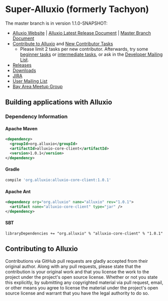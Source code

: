 Super-Alluxio (formerly Tachyon)
=======

The master branch is in version 1.1.0-SNAPSHOT:

- [Alluxio Website](http://www.alluxio.org/) | [Alluxio Latest Release Document](http://www.alluxio.org/documentation/) | [Master Branch Document](http://alluxio.org/documentation/master/)
- [Contribute to Alluxio](http://alluxio.org/documentation/master/en/Contributing-to-Alluxio.html) and
[New Contributor Tasks](https://alluxio.atlassian.net/issues/?jql=project%20%3D%20ALLUXIO%20AND%20labels%20%3D%20NewContributor%20AND%20status%20%3D%20Open)
  - Please limit 2 tasks per new contributor. Afterwards, try some [beginner tasks](https://alluxio.atlassian.net/issues/?jql=project%20%3D%20ALLUXIO%20AND%20labels%20%3D%20Beginner%20AND%20status%20%3D%20Open) or [intermediate tasks](https://alluxio.atlassian.net/issues/?jql=project%20%3D%20ALLUXIO%20AND%20labels%20%3D%20Intermediate%20AND%20status%20%3D%20Open),
  or ask in the [Developer Mailing List](https://groups.google.com/forum/#!forum/alluxio-dev).
- [Releases](http://alluxio.org/releases/)
- [Downloads](http://alluxio.org/downloads/)
- [JIRA](https://alluxio.atlassian.net/browse/ALLUXIO)
- [User Mailing List](https://groups.google.com/forum/?fromgroups#!forum/alluxio-users)
- [Bay Area Meetup Group](http://www.meetup.com/Alluxio)

## Building applications with Alluxio

### Dependency Information

#### Apache Maven
```xml
<dependency>
  <groupId>org.alluxio</groupId>
  <artifactId>alluxio-core-client</artifactId>
  <version>1.0.1</version>
</dependency>
```

#### Gradle

```groovy
compile 'org.alluxio:alluxio-core-client:1.0.1'
```

#### Apache Ant
```xml
<dependency org="org.alluxio" name="alluxio" rev="1.0.1">
  <artifact name="alluxio-core-client" type="jar" />
</dependency>
```

#### SBT
```
libraryDependencies += "org.alluxio" % "alluxio-core-client" % "1.0.1"
```

## Contributing to Alluxio

Contributions via GitHub pull requests are gladly accepted from their original author. Along with
any pull requests, please state that the contribution is your original work and that you license the
work to the project under the project's open source license. Whether or not you state this
explicitly, by submitting any copyrighted material via pull request, email, or other means you agree
to license the material under the project's open source license and warrant that you have the legal
authority to do so.
